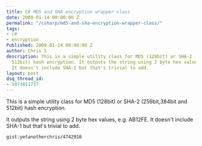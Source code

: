 ```yaml
---
title: C# MD5 and SHA encryption wrapper class
date: 2009-01-14 00:00:00 Z
permalink: "/csharp/md5-and-sha-encryption-wrapper-class/"
tags:
- c#
- encryption
Published: 2009-01-14 00:00:00 Z
author: Chris S
description: This is a simple utility class for MD5 (128bit) or SHA-2 (256bit,384bit and
  512bit) hash encryption. It outputs the string using 2 byte hex values, e.g. AB12FE.
  It doesn't include SHA-1 but that's trivial to add.
layout: post
dsq_thread_id:
- 1073011737
---
```


This is a simple utility class for MD5 (128bit) or SHA-2 (256bit,384bit and 512bit) hash encryption.

<!--more-->

It outputs the string using 2 byte hex values, e.g. AB12FE. It doesn't include SHA-1 but that's trivial to add.

`gist:yetanotherchris/4742910`